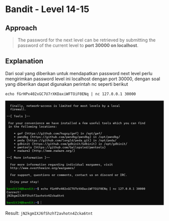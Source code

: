 # Bandit - Level 14-15
## Approach

> The password for the next level can be retrieved by submitting the password of the current level to **port 30000 on localhost**.

## Explanation

Dari soal yang diberikan untuk mendapatkan password next level perlu mengirimkan password level ini localhost dengan port 30000, dengan soal yang diberikan dapat digunakan perintah nc seperti berikut

```
echo fGrHPx402xGC7U7rXKDaxiWFTOiF0ENq | nc 127.0.0.1 30000
```

![!image](docs/image.png)

Result: `jN2kgmIXJ6fShzhT2avhotn4Zcka6tnt`
